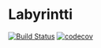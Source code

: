# Labyrintti

[![Build Status](https://travis-ci.com/PyryV/Labyrintti.svg?branch=master)](https://travis-ci.com/PyryV/Labyrintti)
[![codecov](https://codecov.io/gh/PyryV/Labyrintti/branch/master/graph/badge.svg)](https://codecov.io/gh/PyryV/Labyrintti)

